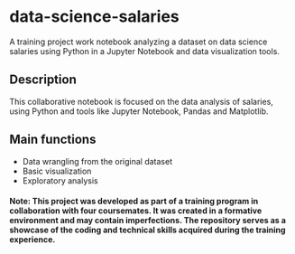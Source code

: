 # data-science-salaries
A training project work notebook analyzing a dataset on data science salaries using Python in a Jupyter Notebook and data visualization tools.

## Description
This collaborative notebook is focused on the data analysis of salaries, using Python and tools like Jupyter Notebook, Pandas and Matplotlib.

## Main functions
- Data wrangling from the original dataset
- Basic visualization  
- Exploratory analysis

#### Note: This project was developed as part of a training program in collaboration with four coursemates. It was created in a formative environment and may contain imperfections. The repository serves as a showcase of the coding and technical skills acquired during the training experience.
